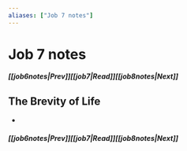 ```yaml
---
aliases: ["Job 7 notes"]
---
```

# Job 7 notes
##### <span class=arrow-left></span>[[job6notes|Prev]]<span class=navigation-separator></span>[[job7|Read]]<span class=navigation-separator></span>[[job8notes|Next]]<span class=arrow-right></span>
## The Brevity of Life
- 
##### <span class=arrow-left></span>[[job6notes|Prev]]<span class=navigation-separator></span>[[job7|Read]]<span class=navigation-separator></span>[[job8notes|Next]]<span class=arrow-right></span>